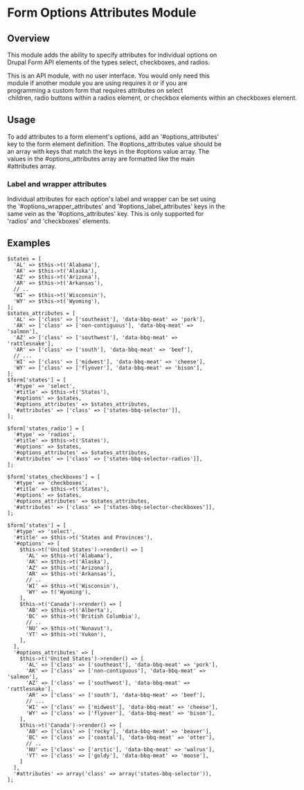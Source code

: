 # Form Options Attributes Module

## Overview

This module adds the ability to specify attributes for individual options
on Drupal Form API elements of the types select, checkboxes, and radios.

This is an API module, with no user interface. You would only need this
module if another module you are using requires it or if you are programming
a custom form that requires attributes on select <option> children, radio
buttons within a radios element, or checkbox elements within an checkboxes
element.


## Usage

To add attributes to a form element's options, add an '#options_attributes'
key to the form element definition. The #options_attributes value should be
an array with keys that match the keys in the #options value array. The values
in the #options_attributes array are formatted like the main #attributes array.

### Label and wrapper attributes

Individual attributes for each option's label and wrapper can be set using the '#options_wrapper_attributes' and '#options_label_attributes' keys in the same vein as the '#options_attributes' key. This is only supported for 'radios' and 'checkboxes' elements.

## Examples

```
$states = [
  'AL' => $this->t('Alabama'),
  'AK' => $this->t('Alaska'),
  'AZ' => $this->t('Arizona'),
  'AR' => $this->t('Arkansas'),
  // ..
  'WI' => $this->t('Wisconsin'),
  'WY' => $this->t('Wyoming'),
];
$states_attributes = [
  'AL' => ['class' => ['southeast'], 'data-bbq-meat' => 'pork'],
  'AK' => ['class' => ['non-contiguous'], 'data-bbq-meat' => 'salmon'],
  'AZ' => ['class' => ['southwest'], 'data-bbq-meat' => 'rattlesnake'],
  'AR' => ['class' => ['south'], 'data-bbq-meat' => 'beef'],
  // ...
  'WI' => ['class' => ['midwest'], 'data-bbq-meat' => 'cheese'],
  'WY' => ['class' => ['flyover'], 'data-bbq-meat' => 'bison'],
];
$form['states'] = [
  '#type' => 'select',
  '#title' => $this->t('States'),
  '#options' => $states,
  '#options_attributes' => $states_attributes,
  '#attributes' => ['class' => ['states-bbq-selector']],
];

$form['states_radio'] = [
  '#type' => 'radios',
  '#title' => $this->t('States'),
  '#options' => $states,
  '#options_attributes' => $states_attributes,
  '#attributes' => ['class' => ['states-bbq-selector-radios']],
];

$form['states_checkboxes'] = [
  '#type' => 'checkboxes',
  '#title' => $this->t('States'),
  '#options' => $states,
  '#options_attributes' => $states_attributes,
  '#attributes' => ['class' => ['states-bbq-selector-checkboxes']],
];

```

```
$form['states'] = [
  '#type' => 'select',
  '#title' => $this->t('States and Provinces'),
  '#options' => [
    $this->t('United States')->render() => [
      'AL' => $this->t('Alabama'),
      'AK' => $this->t('Alaska'),
      'AZ' => $this->t('Arizona'),
      'AR' => $this->t('Arkansas'),
      // ..
      'WI' => $this->t('Wisconsin'),
      'WY' => t('Wyoming'),
    ],
    $this->t('Canada')->render() => [
      'AB' => $this->t('Alberta'),
      'BC' => $this->t('British Columbia'),
      // ..
      'NU' => $this->t('Nunavut'),
      'YT' => $this->t('Yukon'),
    ],
  ],
  '#options_attributes' => [
    $this->t('United States')->render() => [
      'AL' => ['class' => ['southeast'], 'data-bbq-meat' => 'pork'],
      'AK' => ['class' => ['non-contiguous'], 'data-bbq-meat' => 'salmon'],
      'AZ' => ['class' => ['southwest'], 'data-bbq-meat' => 'rattlesnake'],
      'AR' => ['class' => ['south'], 'data-bbq-meat' => 'beef'],
      // ...
      'WI' => ['class' => ['midwest'], 'data-bbq-meat' => 'cheese'],
      'WY' => ['class' => ['flyover'], 'data-bbq-meat' => 'bison'],
    ],
    $this->t('Canada')->render() => [
      'AB' => ['class' => ['rocky'], 'data-bbq-meat' => 'beaver'],
      'BC' => ['class' => ['coastal'], 'data-bbq-meat' => 'otter'],
      // ..
      'NU' => ['class' => ['arctic'], 'data-bbq-meat' => 'walrus'],
      'YT' => ['class' => ['goldy'], 'data-bbq-meat' => 'moose'],
    ]
  ],
  '#attributes' => array('class' => array('states-bbq-selector')),
];
```
